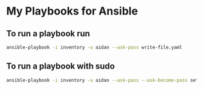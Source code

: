 # My Playbooks for Ansible

## To run a playbook run

```bash
ansible-playbook -i inventory -u aidan --ask-pass write-file.yaml
```

## To run a playbook with sudo
```bash
ansible-playbook -i inventory -u aidan --ask-pass --ask-become-pass setup-fail2ban.yaml
```
